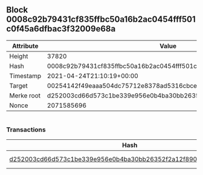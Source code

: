 ## Block 0008c92b79431cf835ffbc50a16b2ac0454fff501c0f45a6dfbac3f32009e68a

Attribute | Value
--- | ---
Height | 37820
Hash | 0008c92b79431cf835ffbc50a16b2ac0454fff501c0f45a6dfbac3f32009e68a
Timestamp | 2021-04-24T21:10:19+00:00
Target | 00254142f49eaaa504dc75712e8378ad5316cbcead634704b3734b6271167cc4
Merke root | d252003cd66d573c1be339e956e0b4ba30bb26352f2a12f8905e27090a5e560e
Nonce | 2071585696

```

```

### Transactions

Hash | Amount
--- | ---
[d252003cd66d573c1be339e956e0b4ba30bb26352f2a12f8905e27090a5e560e](d252003cd66d573c1be339e956e0b4ba30bb26352f2a12f8905e27090a5e560e.md) | 10.00000000 SKEPTI 

